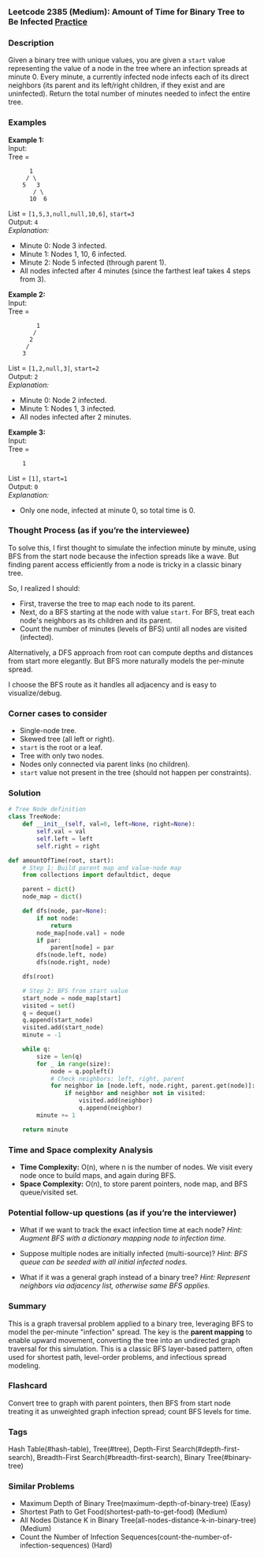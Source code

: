 ### Leetcode 2385 (Medium): Amount of Time for Binary Tree to Be Infected [Practice](https://leetcode.com/problems/amount-of-time-for-binary-tree-to-be-infected)

### Description  
Given a binary tree with unique values, you are given a `start` value representing the value of a node in the tree where an infection spreads at minute 0. Every minute, a currently infected node infects each of its direct neighbors (its parent and its left/right children, if they exist and are uninfected). Return the total number of minutes needed to infect the entire tree.

### Examples  

**Example 1:**  
Input:  
Tree =  
```
      1
     / \
    5   3
       / \
      10  6
```
List = `[1,5,3,null,null,10,6]`, `start=3`  
Output: `4`  
*Explanation:*
- Minute 0: Node 3 infected.
- Minute 1: Nodes 1, 10, 6 infected.
- Minute 2: Node 5 infected (through parent 1).
- All nodes infected after 4 minutes (since the farthest leaf takes 4 steps from 3).

**Example 2:**  
Input:  
Tree =  
```
        1
       / 
      2  
     / 
    3  
```
List = `[1,2,null,3]`, `start=2`  
Output: `2`  
*Explanation:*
- Minute 0: Node 2 infected.
- Minute 1: Nodes 1, 3 infected.
- All nodes infected after 2 minutes.

**Example 3:**  
Input:  
Tree =  
```
    1
```
List = `[1]`, `start=1`  
Output: `0`  
*Explanation:*
- Only one node, infected at minute 0, so total time is 0.

### Thought Process (as if you’re the interviewee)  
To solve this, I first thought to simulate the infection minute by minute, using BFS from the start node because the infection spreads like a wave. But finding parent access efficiently from a node is tricky in a classic binary tree.

So, I realized I should:
- First, traverse the tree to map each node to its parent.
- Next, do a BFS starting at the node with value `start`. For BFS, treat each node's neighbors as its children and its parent.
- Count the number of minutes (levels of BFS) until all nodes are visited (infected).

Alternatively, a DFS approach from root can compute depths and distances from start more elegantly. But BFS more naturally models the per-minute spread.

I choose the BFS route as it handles all adjacency and is easy to visualize/debug.

### Corner cases to consider  
- Single-node tree.
- Skewed tree (all left or right).
- `start` is the root or a leaf.
- Tree with only two nodes.
- Nodes only connected via parent links (no children).
- `start` value not present in the tree (should not happen per constraints).

### Solution

```python
# Tree Node definition
class TreeNode:
    def __init__(self, val=0, left=None, right=None):
        self.val = val
        self.left = left
        self.right = right

def amountOfTime(root, start):
    # Step 1: Build parent map and value-node map
    from collections import defaultdict, deque

    parent = dict()
    node_map = dict()

    def dfs(node, par=None):
        if not node:
            return
        node_map[node.val] = node
        if par:
            parent[node] = par
        dfs(node.left, node)
        dfs(node.right, node)

    dfs(root)

    # Step 2: BFS from start value
    start_node = node_map[start]
    visited = set()
    q = deque()
    q.append(start_node)
    visited.add(start_node)
    minute = -1

    while q:
        size = len(q)
        for _ in range(size):
            node = q.popleft()
            # Check neighbors: left, right, parent
            for neighbor in [node.left, node.right, parent.get(node)]:
                if neighbor and neighbor not in visited:
                    visited.add(neighbor)
                    q.append(neighbor)
        minute += 1

    return minute
```

### Time and Space complexity Analysis  

- **Time Complexity:** O(n), where n is the number of nodes. We visit every node once to build maps, and again during BFS.
- **Space Complexity:** O(n), to store parent pointers, node map, and BFS queue/visited set.

### Potential follow-up questions (as if you’re the interviewer)  

- What if we want to track the exact infection time at each node?
  *Hint: Augment BFS with a dictionary mapping node to infection time.*

- Suppose multiple nodes are initially infected (multi-source)?
  *Hint: BFS queue can be seeded with all initial infected nodes.*

- What if it was a general graph instead of a binary tree?
  *Hint: Represent neighbors via adjacency list, otherwise same BFS applies.*

### Summary
This is a graph traversal problem applied to a binary tree, leveraging BFS to model the per-minute "infection" spread. The key is the **parent mapping** to enable upward movement, converting the tree into an undirected graph traversal for this simulation. This is a classic BFS layer-based pattern, often used for shortest path, level-order problems, and infectious spread modeling.


### Flashcard
Convert tree to graph with parent pointers, then BFS from start node treating it as unweighted graph infection spread; count BFS levels for time.

### Tags
Hash Table(#hash-table), Tree(#tree), Depth-First Search(#depth-first-search), Breadth-First Search(#breadth-first-search), Binary Tree(#binary-tree)

### Similar Problems
- Maximum Depth of Binary Tree(maximum-depth-of-binary-tree) (Easy)
- Shortest Path to Get Food(shortest-path-to-get-food) (Medium)
- All Nodes Distance K in Binary Tree(all-nodes-distance-k-in-binary-tree) (Medium)
- Count the Number of Infection Sequences(count-the-number-of-infection-sequences) (Hard)